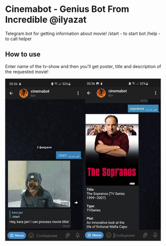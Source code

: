 #  Cinemabot - Genius Bot From Incredible @ilyazat
Telegram bot for getting information about movie!
/start - to start bot 
/help - to call helper

## How to use
Enter name of the tv-show and then you'll get poster, title and description of the requested movie!

![Screenshot](./pics/screen.png)
